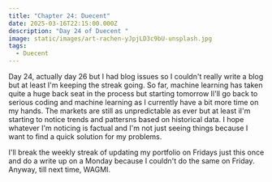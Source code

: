 ```yaml
---
title: "Chapter 24: Duecent"
date: 2025-03-16T22:15:00.000Z
description: "Day 24 of Duecent "
image: static/images/art-rachen-yJpjLD3c9bU-unsplash.jpg
tags:
  - Duecent
---
```

Day 24, actually day 26 but I had blog issues so I couldn't really write a blog but at least I'm keeping the streak going. So far, machine learning has taken quite a huge back seat in the process but starting tomorrow Il'll go back to serious coding and machine learning as I currently have a bit more time on my hands. The markets are still as unpredictable as ever but at least iI'm starting to notice trends and pattersns based on historical data. I hope whatever I'm noticing is factual and I'm not just seeing things because I want to find a quick solution for my problems.

I'll break the weekly streak of updating my portfolio on Fridays just this once and do a write up on a Monday because I couldn't do the same on Friday. Anyway, till next time, WAGMI.
